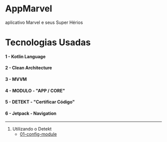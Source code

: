 # AppMarvel
aplicativo Marvel e seus Super Hérios

# Tecnologias Usadas

#### 1 - Kotlin Language
#### 2 - Clean Architecture
#### 3 - MVVM
#### 4 - MODULO - "APP / CORE"
#### 5 - DETEKT - "Certificar Código"
#### 6 - Jetpack - Navigation
--------------------------------------------------------------------------------------------------------------------
1. Utilizando o Detekt
    - [01-config-module](https://github.com/joaoboscocordeiro/AppMarvel/tree/01-config-module)